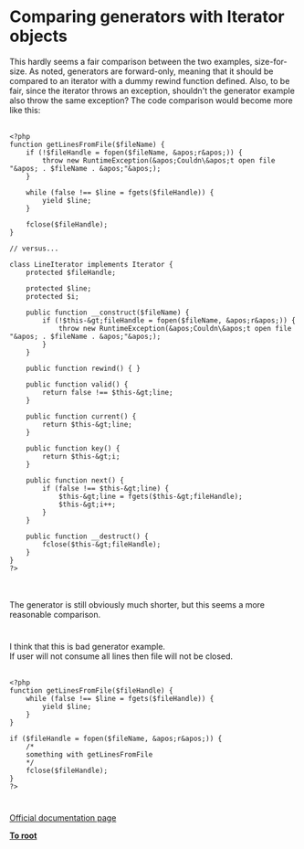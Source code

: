# Comparing generators with Iterator objects



This hardly seems a fair comparison between the two examples, size-for-size. As noted, generators are forward-only, meaning that it should be compared to an iterator with a dummy rewind function defined. Also, to be fair, since the iterator throws an exception, shouldn&apos;t the generator example also throw the same exception? The code comparison would become more like this:<br><br>

```
<?php
function getLinesFromFile($fileName) {
    if (!$fileHandle = fopen($fileName, &apos;r&apos;)) {
        throw new RuntimeException(&apos;Couldn\&apos;t open file "&apos; . $fileName . &apos;"&apos;);
    }
 
    while (false !== $line = fgets($fileHandle)) {
        yield $line;
    }
 
    fclose($fileHandle);
}

// versus...

class LineIterator implements Iterator {
    protected $fileHandle;
 
    protected $line;
    protected $i;
 
    public function __construct($fileName) {
        if (!$this-&gt;fileHandle = fopen($fileName, &apos;r&apos;)) {
            throw new RuntimeException(&apos;Couldn\&apos;t open file "&apos; . $fileName . &apos;"&apos;);
        }
    }
 
    public function rewind() { }
 
    public function valid() {
        return false !== $this-&gt;line;
    }
 
    public function current() {
        return $this-&gt;line;
    }
 
    public function key() {
        return $this-&gt;i;
    }
 
    public function next() {
        if (false !== $this-&gt;line) {
            $this-&gt;line = fgets($this-&gt;fileHandle);
            $this-&gt;i++;
        }
    }
 
    public function __destruct() {
        fclose($this-&gt;fileHandle);
    }
}
?>
```
<br><br>The generator is still obviously much shorter, but this seems a more reasonable comparison.  

#

I think that this is bad generator example.<br>If user will not consume all lines then file will not be closed.<br><br>

```
<?php
function getLinesFromFile($fileHandle) {
    while (false !== $line = fgets($fileHandle)) {
        yield $line;
    }
}

if ($fileHandle = fopen($fileName, &apos;r&apos;)) {
    /*
    something with getLinesFromFile
    */
    fclose($fileHandle);
}
?>
```
  

#

[Official documentation page](https://www.php.net/manual/en/language.generators.comparison.php)

**[To root](/README.md)**